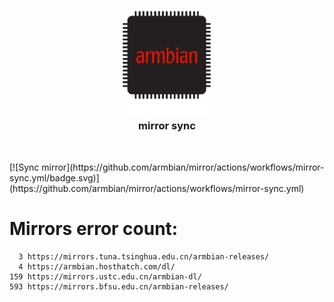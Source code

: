 <h3 align=center><a href="#build-tools"><img src="https://raw.githubusercontent.com/armbian/build/master/.github/armbian-logo.png" alt="Armbian logo" width="144"></a><br>mirror sync</h3>
<p align=right>&nbsp;</p>
[![Sync mirror](https://github.com/armbian/mirror/actions/workflows/mirror-sync.yml/badge.svg)](https://github.com/armbian/mirror/actions/workflows/mirror-sync.yml)

# Mirrors error count:
      3 https://mirrors.tuna.tsinghua.edu.cn/armbian-releases/
      4 https://armbian.hosthatch.com/dl/
    159 https://mirrors.ustc.edu.cn/armbian-dl/
    593 https://mirrors.bfsu.edu.cn/armbian-releases/
